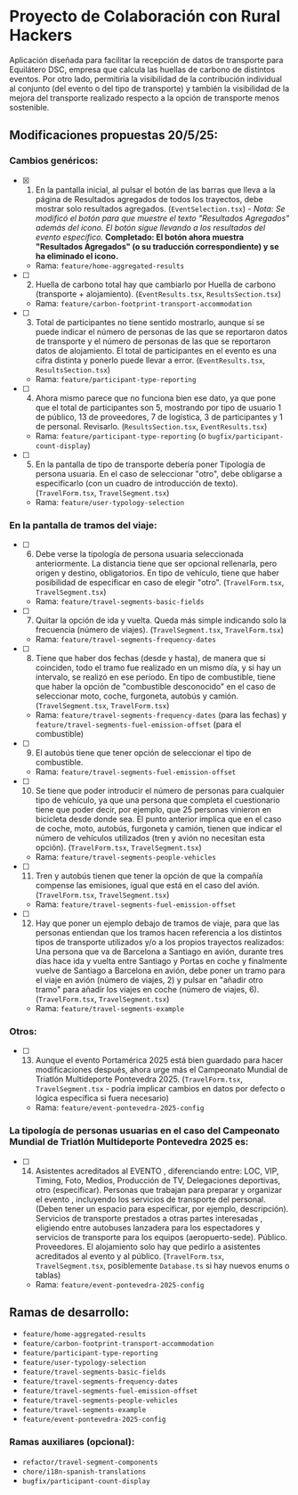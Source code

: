 # Proyecto de Colaboración con Rural Hackers

Aplicación diseñada para facilitar la recepción de datos de transporte para Equilátero DSC, empresa que calcula las huellas de carbono de distintos eventos. Por otro lado, permitiría la visibilidad de la contribución individual al conjunto (del evento o del tipo de transporte) y también la visibilidad de la mejora del transporte realizado respecto a la opción de transporte menos sostenible.

## Modificaciones propuestas 20/5/25:

### Cambios genéricos:

- [x] 1. En la pantalla inicial, al pulsar el botón de las barras que lleva a la página de Resultados agregados de todos los trayectos, debe mostrar solo resultados agregados. (`EventSelection.tsx`) - _Nota: Se modificó el botón para que muestre el texto "Resultados Agregados" además del icono. El botón sigue llevando a los resultados del evento específico._ **Completado: El botón ahora muestra "Resultados Agregados" (o su traducción correspondiente) y se ha eliminado el icono.**
  - Rama: `feature/home-aggregated-results`
- [ ] 2. Huella de carbono total hay que cambiarlo por Huella de carbono (transporte + alojamiento). (`EventResults.tsx`, `ResultsSection.tsx`)
  - Rama: `feature/carbon-footprint-transport-accommodation`
- [ ] 3. Total de participantes no tiene sentido mostrarlo, aunque sí se puede indicar el número de personas de las que se reportaron datos de transporte y el número de personas de las que se reportaron datos de alojamiento. El total de participantes en el evento es una cifra distinta y ponerlo puede llevar a error. (`EventResults.tsx`, `ResultsSection.tsx`)
  - Rama: `feature/participant-type-reporting`
- [ ] 4. Ahora mismo parece que no funciona bien ese dato, ya que pone que el total de participantes son 5, mostrando por tipo de usuario 1 de público, 13 de proveedores, 7 de logística, 3 de participantes y 1 de personal. Revisarlo. (`ResultsSection.tsx`, `EventResults.tsx`)
  - Rama: `feature/participant-type-reporting` (o `bugfix/participant-count-display`)
- [ ] 5. En la pantalla de tipo de transporte debería poner Tipología de persona usuaria. En el caso de seleccionar "otro", debe obligarse a especificarlo (con un cuadro de introducción de texto). (`TravelForm.tsx`, `TravelSegment.tsx`)
  - Rama: `feature/user-typology-selection`

### En la pantalla de tramos del viaje:

- [ ] 6. Debe verse la tipología de persona usuaria seleccionada anteriormente. La distancia tiene que ser opcional rellenarla, pero origen y destino, obligatorios. En tipo de vehículo, tiene que haber posibilidad de especificar en caso de elegir "otro". (`TravelForm.tsx`, `TravelSegment.tsx`)
  - Rama: `feature/travel-segments-basic-fields`
- [ ] 7. Quitar la opción de ida y vuelta. Queda más simple indicando solo la frecuencia (número de viajes). (`TravelSegment.tsx`, `TravelForm.tsx`)
  - Rama: `feature/travel-segments-frequency-dates`
- [ ] 8. Tiene que haber dos fechas (desde y hasta), de manera que si coinciden, todo el tramo fue realizado en un mismo día, y si hay un intervalo, se realizó en ese período. En tipo de combustible, tiene que haber la opción de "combustible desconocido" en el caso de seleccionar moto, coche, furgoneta, autobús y camión. (`TravelSegment.tsx`, `TravelForm.tsx`)
  - Rama: `feature/travel-segments-frequency-dates` (para las fechas) y `feature/travel-segments-fuel-emission-offset` (para el combustible)
- [ ] 9. El autobús tiene que tener opción de seleccionar el tipo de combustible.
  - Rama: `feature/travel-segments-fuel-emission-offset`
- [ ] 10. Se tiene que poder introducir el número de personas para cualquier tipo de vehículo, ya que una persona que completa el cuestionario tiene que poder decir, por ejemplo, que 25 personas vinieron en bicicleta desde donde sea. El punto anterior implica que en el caso de coche, moto, autobús, furgoneta y camión, tienen que indicar el número de vehículos utilizados (tren y avión no necesitan esta opción). (`TravelForm.tsx`, `TravelSegment.tsx`)
  - Rama: `feature/travel-segments-people-vehicles`
- [ ] 11. Tren y autobús tienen que tener la opción de que la compañía compense las emisiones, igual que está en el caso del avión. (`TravelForm.tsx`, `TravelSegment.tsx`)
  - Rama: `feature/travel-segments-fuel-emission-offset`
- [ ] 12. Hay que poner un ejemplo debajo de tramos de viaje, para que las personas entiendan que los tramos hacen referencia a los distintos tipos de transporte utilizados y/o a los propios trayectos realizados: Una persona que va de Barcelona a Santiago en avión, durante tres días hace ida y vuelta entre Santiago y Portas en coche y finalmente vuelve de Santiago a Barcelona en avión, debe poner un tramo para el viaje en avión (número de viajes, 2) y pulsar en "añadir otro tramo" para añadir los viajes en coche (número de viajes, 6). (`TravelForm.tsx`, `TravelSegment.tsx`)
  - Rama: `feature/travel-segments-example`

### Otros:

- [ ] 13. Aunque el evento Portamérica 2025 está bien guardado para hacer modificaciones después, ahora urge más el Campeonato Mundial de Triatlón Multideporte Pontevedra 2025. (`TravelForm.tsx`, `TravelSegment.tsx` - podría implicar cambios en datos por defecto o lógica específica si fuera necesario)
  - Rama: `feature/event-pontevedra-2025-config`

### La tipología de personas usuarias en el caso del Campeonato Mundial de Triatlón Multideporte Pontevedra 2025 es:

- [ ] 14. Asistentes acreditados al EVENTO , diferenciando entre: LOC, VIP, Timing, Foto, Medios, Producción de TV, Delegaciones deportivas, otro (especificar). Personas que trabajan para preparar y organizar el evento , incluyendo los servicios de transporte del personal. (Deben tener un espacio para especificar, por ejemplo, descripción). Servicios de transporte prestados a otras partes interesadas , eligiendo entre autobuses lanzadera para los espectadores y servicios de transporte para los equipos (aeropuerto-sede). Público. Proveedores. El alojamiento solo hay que pedirlo a asistentes acreditados al evento y al público. (`TravelForm.tsx`, `TravelSegment.tsx`, posiblemente `Database.ts` si hay nuevos enums o tablas)
  - Rama: `feature/event-pontevedra-2025-config`

## Ramas de desarrollo:

- `feature/home-aggregated-results`
- `feature/carbon-footprint-transport-accommodation`
- `feature/participant-type-reporting`
- `feature/user-typology-selection`
- `feature/travel-segments-basic-fields`
- `feature/travel-segments-frequency-dates`
- `feature/travel-segments-fuel-emission-offset`
- `feature/travel-segments-people-vehicles`
- `feature/travel-segments-example`
- `feature/event-pontevedra-2025-config`

### Ramas auxiliares (opcional):

- `refactor/travel-segment-components`
- `chore/i18n-spanish-translations`
- `bugfix/participant-count-display`
